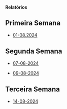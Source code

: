 #### Relatórios

## Primeira Semana
- [01-08.2024](Relatorios/relatorio1_01.08.2024.md)

## Segunda Semana

- [07-08-2024](Relatorios/relatorio2_07.08.2024.md)

- [09-08-2024](Relatorios/relatorio3_09.08.2024.md)

## Terceira Semana

- [14-08-2024](Relatorios/relatorio4_14.08.2024.md)
